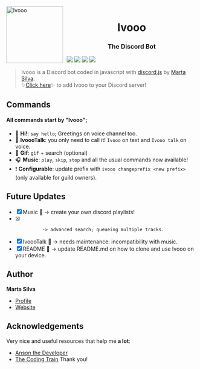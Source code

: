 <img width="150" height="150" align="left" style="float: left; margin: 0 10px 0 0;" alt="Ivooo" src="https://media.discordapp.net/attachments/868061485425893408/868268766788726815/Banzai-TLK.png?width=530&height=530"> 
<h1 align="center">Ivooo</h1>
<h3 align="center">The Discord Bot</h3>


[![](https://img.shields.io/badge/discord.js-v12.5.3-blue.svg?logo=npm)](https://github.com/discordjs)
[![](https://img.shields.io/badge/erela.js-v2.3.3-green.svg?logo=npm)](https://solaris.codes/projects/erelajs/)
[![](https://img.shields.io/badge/lavalink-v2.11.0-red)](https://github.com/freyacodes/Lavalink)
[![](https://img.shields.io/badge/mysql2-v2.2.5-blue.svg?logo=npm)](https://www.npmjs.com/package/mysql2)
> Ivooo is a Discord bot coded in javascript with [discord.js](https://discord.js.org) by [Marta Silva](https://github.com/marta23silva). <br/>
> ✨<a href="https://discord.com/oauth2/authorize?client_id=868053199091810304&scope=bot">Click here</a>✨ to add Ivooo to your Discord server!

## Commands
#### All commands start by "Ivooo";

*   👋  **Hi!**: `say hello`; Greetings on voice channel too.
*   🤠  **IvoooTalk**: you only need to call it! `Ivooo` on text and `Ivooo talk` on voice.
*   🤡  **Gif**: `gif` + search (optional)
*   🎧  **Music**: `play`, `skip`, `stop` and all the usual commands now available!
*	❗️	**Configurable**: update prefix with `ivooo changeprefix <new prefix>` (only available for guild owners).

## Future Updates

- [x] Music 🎵 		-> create your own discord playlists!
- [x] 				-> advanced search; queueing multiple tracks.
- [x] IvoooTalk 🤠 	-> needs maintenance: incompatibility with music.
- [x] README 📕		-> update README.md on how to clone and use Ivooo on your device.

## Author

**Marta Silva**

* [Profile](https://github.com/marta23silva "Marta Silva")
* [Website](# "Under Construction")

## Acknowledgements

Very nice and useful resources that help me **a lot**: 
* [Anson the Developer](https://www.youtube.com/c/AnsontheDeveloper/featured)
* [The Coding Train](https://www.youtube.com/user/shiffman)
Thank you!